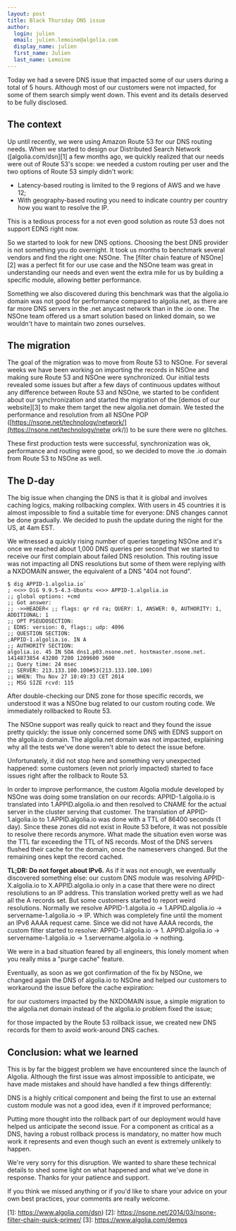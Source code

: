 ```yaml
---
layout: post
title: Black Thursday DNS issue
author:
  login: julien
  email: julien.lemoine@algolia.com
  display_name: julien
  first_name: Julien
  last_name: Lemoine
---
```


Today we had a severe DNS issue that impacted some of our users during a total
of 5 hours. Although most of our customers were not impacted, for some of them
search simply went down. This event and its details deserved to be fully
disclosed.

## The context

Up until recently, we were using Amazon Route 53 for our DNS routing needs.
When we started to design our Distributed Search Network
([algolia.com/dsn][1] a few months ago, we quickly
realized that our needs were out of Route 53's scope: we needed a custom
routing per user and the two options of Route 53 simply didn't work:

  * Latency-based routing is limited to the 9 regions of AWS and we have 12;
  * With geography-based routing you need to indicate country per country how you want to resolve the IP.

This is a tedious process for a not even good solution as route 53 does not
support EDNS right now.

So we started to look for new DNS options. Choosing the best DNS provider is
not something you do overnight. It took us months to benchmark several vendors
and find the right one: NSOne. The [filter chain feature of
NSOne][2] was a
perfect fit for our use case and the NSOne team was great in understanding our
needs and even went the extra mile for us by building a specific module,
allowing better performance.

Something we also discovered during this benchmark was that the algolia.io
domain was not good for performance compared to algolia.net, as there are far
more DNS servers in the .net anycast network than in the .io one. The NSOne
team offered us a smart solution based on linked domain, so we wouldn't have
to maintain two zones ourselves.

## The migration

The goal of the migration was to move from Route 53 to NSOne. For several
weeks we have been working on importing the records in NSOne and making sure
Route 53 and NSOne were synchronized. Our initial tests revealed some issues
but after a few days of continuous updates without any difference between
Route 53 and NSOne, we started to be confident about our synchronization and
started the migration of the [demos of our
website][3] to make them target the new
algolia.net domain. We tested the performance and resolution from all NSOne
POP ([https://nsone.net/technology/network/](https://nsone.net/technology/netw
ork/)) to be sure there were no glitches.

These first production tests were successful, synchronization was ok,
performance and routing were good, so we decided to move the .io domain from
Route 53 to NSOne as well.

## The D-day

The big issue when changing the DNS is that it is global and involves caching
logics, making rollbacking complex. With users in 45 countries it is almost
impossible to find a suitable time for everyone: DNS changes cannot be done
gradually. We decided to push the update during the night for the US, at 4am
EST.

We witnessed a quickly rising number of queries targeting NSOne and it's once
we reached about 1,000 DNS queries per second that we started to receive our
first complain about failed DNS resolution. This routing issue was not
impacting all DNS resolutions but some of them were replying with a NXDOMAIN
answer, the equivalent of a DNS "404 not found".

```
$ dig APPID-1.algolia.io`
; <<>> DiG 9.9.5-4.3-Ubuntu <<>> APPID-1.algolia.io
;; global options: +cmd
;; Got answer:
;; ->>HEADER< ;; flags: qr rd ra; QUERY: 1, ANSWER: 0, AUTHORITY: 1, ADDITIONAL: 1
;; OPT PSEUDOSECTION:
; EDNS: version: 0, flags:; udp: 4096
;; QUESTION SECTION:
;APPID-1.algolia.io. IN A
;; AUTHORITY SECTION:
algolia.io. 45 IN SOA dns1.p03.nsone.net. hostmaster.nsone.net.
1414873854 43200 7200 1209600 3600
;; Query time: 24 msec
;; SERVER: 213.133.100.100#53(213.133.100.100)
;; WHEN: Thu Nov 27 10:49:33 CET 2014
;; MSG SIZE rcvd: 115
```

After double-checking our DNS zone for those specific records, we understood
it was a NSOne bug related to our custom routing code. We immediately
rollbacked to Route 53.

The NSOne support was really quick to react and they found the issue pretty
quickly: the issue only concerned some DNS with EDNS support on the algolia.io
domain. The algolia.net domain was not impacted, explaining why all the tests
we've done weren't able to detect the issue before.

Unfortunately, it did not stop here and something very unexpected happened:
some customers (even not priorly impacted) started to face issues right after
the rollback to Route 53.

In order to improve performance, the custom Algolia module developed by NSOne
was doing some translation on our records: APPID-1.algolia.io is translated
into 1.APPID.algolia.io and then resolved to CNAME for the actual server in
the cluster serving that customer. The translation of APPID-1.algolia.io to
1.APPID.algolia.io was done with a TTL of 86400 seconds (1 day). Since these
zones did not exist in Route 53 before, it was not possible to resolve there
records anymore. What made the situation even worse was the TTL far exceeding
the TTL of NS records. Most of the DNS servers flushed their cache for the
domain, once the nameservers changed. But the remaining ones kept the record
cached.

**TL;DR: Do not forget about IPv6.** As if it was not enough, we eventually discovered something else: our custom DNS module was resolving APPID-X.algolia.io to X.APPID.algolia.io only in a case that there were no direct resolutions to an IP address. This translation worked pretty well as we had all the A records set. But some customers started to report weird resolutions. Normally we resolve APPID-1.algolia.io -> 1.APPID.algolia.io -> servername-1.algolia.io -> IP. Which was completely fine until the moment an IPv6 AAAA request came. Since we did not have AAAA records, the custom filter started to resolve: APPID-1.algolia.io -> 1. APPID.algolia.io -> servername-1.algolia.io -> 1.servername.algolia.io -> nothing.

We were in a bad situation feared by all engineers, this lonely moment when
you really miss a "purge cache" feature.

Eventually, as soon as we got confirmation of the fix by NSOne, we changed
again the DNS of algolia.io to NSOne and helped our customers to workaround
the issue before the cache expiration:

for our customers impacted by the NXDOMAIN issue, a simple migration to the
algolia.net domain instead of the algolia.io problem fixed the issue;

for those impacted by the Route 53 rollback issue, we created new DNS records
for them to avoid work-around DNS caches.

## Conclusion: what we learned

This is by far the biggest problem we have encountered since the launch of
Algolia. Although the first issue was almost impossible to anticipate, we have
made mistakes and should have handled a few things differently:

DNS is a highly critical component and being the first to use an external
custom module was not a good idea, even if it improved performance;

Putting more thought into the rollback part of our deployment would have
helped us anticipate the second issue. For a component as critical as a DNS,
having a robust rollback process is mandatory, no matter how much work it
represents and even though such an event is extremely unlikely to happen.

We're very sorry for this disruption. We wanted to share these technical
details to shed some light on what happened and what we've done in response.
Thanks for your patience and support.

If you think we missed anything or if you'd like to share your advice on your
own best practices, your comments are really welcome.


[1]: https://www.algolia.com/dsn)
[2]: https://nsone.net/2014/03/nsone-filter-chain-quick-primer/
[3]: https://www.algolia.com/demos
